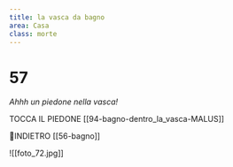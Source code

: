 ```yaml
---
title: la vasca da bagno
area: Casa
class: morte
---
```

# 57
_Ahhh un piedone nella vasca!_

TOCCA IL PIEDONE [[94-bagno-dentro_la_vasca-MALUS]]

👀INDIETRO [[56-bagno]]

![[foto_72.jpg]]